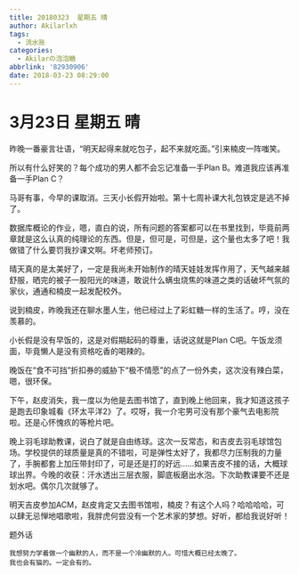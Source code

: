 ```yaml
---
title: 20180323  星期五 晴
author: Akilarlxh
tags:
  - 流水账
categories:
  - Akilarの泡泡糖
abbrlink: '82930906'
date: 2018-03-23 08:29:00
---
```

# 3月23日 星期五 晴

昨晚一番豪言壮语，“明天起得来就吃包子，起不来就吃面。”引来楠皮一阵嗤笑。

所以有什么好笑的？每个成功的男人都不会忘记准备一手Plan B。难道我应该再准备一手Plan C？

马哥有事，今早的课取消。三天小长假开始啦。第十七周补课大礼包铁定是逃不掉了。

数据库概论的作业，嗯，直白的说，所有问题的答案都可以在书里找到，毕竟前两章就是这么认真的纯理论的东西。但是，但可是，可但是，这个量也太多了吧！我做错了什么要罚我抄课文啊。坏老师预订。

晴天真的是太美好了，一定是我尚未开始制作的晴天娃娃发挥作用了，天气越来越舒服，晒完的被子一股阳光的味道，敢说什么螨虫烧焦的味道之类的话破坏气氛的家伙，通通和楠皮一起发配校外。

说到楠皮，昨晚我还在聊水墨人生，他已经过上了彩虹糖一样的生活了。哼，没在羡慕的。

小长假是没有早饭的，这是对假期起码的尊重，话说这就是Plan C吧。午饭龙须面，毕竟懒人是没有资格吃香的喝辣的。

晚饭在“食不可挡”折扣券的威胁下“极不情愿”的点了一份外卖，这次没有辣白菜，嗯，很环保。

下午，赵皮消失，我一度以为他是去图书馆了，直到晚上他回来，我才知道这孩子是跑去印象城看《环太平洋2》了。哎呀，我一介宅男可没有那个豪气去电影院啦。还是心怀愧疚的等枪片吧。

晚上羽毛球助教课，说白了就是自由练球。这次一反常态，和吉皮去羽毛球馆包场。学校提供的球质量是真的不错啦，可是弹性太好了，我都尽力压制我的力量了，手腕都套上加压带封印了，可是还是打的好远……如果吉皮不接的话，大概球球出界。今晚的收获：汗水透出三层衣服，脚底板磨出水泡。下次助教课要不还是划水吧。偶尔几次就够了。

明天吉皮参加ACM，赵皮肯定又去图书馆啦，楠皮？有这个人吗？哈哈哈哈，可以肆无忌惮地唱歌啦，我胖虎何尝没有一个艺术家的梦想。好听，都给我说好听！

题外话
```
我想努力学着做一个幽默的人，而不是一个冷幽默的人。可惜大概已经太晚了。
我也会有猫的。一定会有的。
```